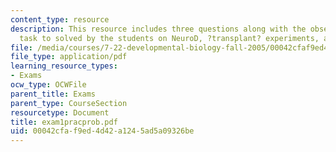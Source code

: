 ```yaml
---
content_type: resource
description: This resource includes three questions along with the observations and
  task to solved by the students on NeuroD, ?transplant? experiments, and delta protein.
file: /media/courses/7-22-developmental-biology-fall-2005/00042cfaf9ed4d42a1245ad5a09326be_exam1pracprob.pdf
file_type: application/pdf
learning_resource_types:
- Exams
ocw_type: OCWFile
parent_title: Exams
parent_type: CourseSection
resourcetype: Document
title: exam1pracprob.pdf
uid: 00042cfa-f9ed-4d42-a124-5ad5a09326be
---
```


